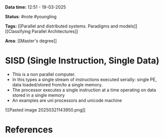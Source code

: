 **Data time:** 12:51 - 19-03-2025

**Status**: #note #youngling 

**Tags:** [[Parallel and distributed systems. Paradigms and models]] [[Classifying Parallel Architectures]]

**Area**: [[Master's degree]]
# SISD (Single Instruction, Single Data)

- This is a non parallel computer. 
- In this types a single stream of instructions executed serially: single PE, data loaded/stored from/to a single memory.
- The processor executes a single instruction at a time operating on data stored in a single memory
- An examples are uni processors and unicode machine

![[Pasted image 20250321143950.png]]
# References